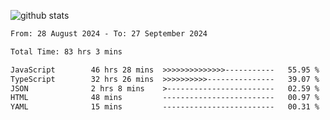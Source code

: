 
![github stats](https://github-readme-stats.vercel.app/api?username=realmahd1&show_icons=true&theme=codeSTACKr&hide_rank=true&count_private=true)

<!--START_SECTION:waka-->

```txt
From: 28 August 2024 - To: 27 September 2024

Total Time: 83 hrs 3 mins

JavaScript        46 hrs 28 mins  >>>>>>>>>>>>>>-----------   55.95 %
TypeScript        32 hrs 26 mins  >>>>>>>>>>---------------   39.07 %
JSON              2 hrs 8 mins    >------------------------   02.59 %
HTML              48 mins         -------------------------   00.97 %
YAML              15 mins         -------------------------   00.31 %
```

<!--END_SECTION:waka-->
